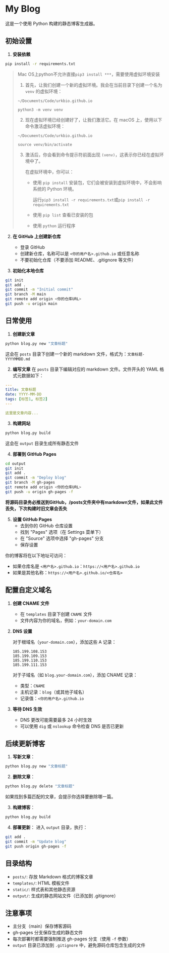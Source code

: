 # My Blog

这是一个使用 Python 构建的静态博客生成器。

## 初始设置

1. **安装依赖**
```bash
pip install -r requirements.txt
```

> Mac OS上python不允许直接`pip3 install ***`，需要使用虚拟环境安装
>
> 1. 首先，让我们创建一个新的虚拟环境。我会在当前目录下创建一个名为 `venv` 的虚拟环境：
>
> `~/Documents/Code/urkbio.github.io`
>
> ```
> python3 -m venv venv
> ```
>
> 
>
> 2. 现在虚拟环境已经创建好了，让我们激活它。在 macOS 上，使用以下命令激活虚拟环境：
>
> `~/Documents/Code/urkbio.github.io`
>
> ```
> source venv/bin/activate
> ```
>
> 3. 激活后，你会看到命令提示符前面出现 `(venv)`，这表示你已经在虚拟环境中了。
>
>    在虚拟环境中，你可以：
>
>    - 使用 `pip install` 安装包，它们会被安装到虚拟环境中，不会影响系统的 Python 环境。
>
>      运行`pip3 install -r requirements.txt`或`pip install -r requirements.txt`
>
>    - 使用 `pip list` 查看已安装的包
>
>    - 使用 `python` 运行程序

2. **在 GitHub 上创建新仓库**
   - 登录 GitHub
   - 创建新仓库，名称可以是 `<你的用户名>.github.io` 或任意名称
   - 不要初始化仓库（不要添加 README、.gitignore 等文件）

3. **初始化本地仓库**

```bash
git init
git add .
git commit -m "Initial commit"
git branch -M main
git remote add origin <你的仓库URL>
git push -u origin main
```

## 日常使用

1. **创建新文章**
```bash
python blog.py new "文章标题"
```
这会在 `posts` 目录下创建一个新的 markdown 文件，格式为：`文章标题-YYYYMMDD.md`

2. **编写文章**
在 `posts` 目录下编辑对应的 markdown 文件。文件开头的 YAML 格式元数据如下：
```yaml
---
title: 文章标题
date: YYYY-MM-DD
tags: [标签1, 标签2]
---

这里是文章内容...
```

3. **构建网站**
```bash
python blog.py build
```
这会在 `output` 目录生成所有静态文件

4. **部署到 GitHub Pages**
```bash
cd output
git init
git add .
git commit -m "Deploy blog"
git branch -M gh-pages
git remote add origin <你的仓库URL>
git push -u origin gh-pages -f
```
**将源码目录务必推送到GitHub，/posts文件夹中有markdown文件，如果此文件丢失，下次构建时旧文章会丢失**

5. **设置 GitHub Pages**
   - 去到你的 GitHub 仓库设置
   - 找到 "Pages" 选项（在 Settings 菜单下）
   - 在 "Source" 选项中选择 "gh-pages" 分支
   - 保存设置

你的博客将在以下地址可访问：
- 如果仓库名是 `<用户名>.github.io`：`https://<用户名>.github.io`
- 如果是其他名称：`https://<用户名>.github.io/<仓库名>`

## 配置自定义域名

1. **创建 CNAME 文件**
   - 在 `templates` 目录下创建 `CNAME` 文件
   - 文件内容为你的域名，例如：`your-domain.com`

2. **DNS 设置**
   
   对于根域名（`your-domain.com`），添加这些 A 记录：
   ```
   185.199.108.153
   185.199.109.153
   185.199.110.153
   185.199.111.153
   ```

   对于子域名（如 `blog.your-domain.com`），添加 CNAME 记录：
   - 类型：`CNAME`
   - 主机记录：`blog`（或其他子域名）
   - 记录值：`<你的用户名>.github.io`

3. **等待 DNS 生效**
   - DNS 更改可能需要最多 24 小时生效
   - 可以使用 `dig` 或 `nslookup` 命令检查 DNS 是否已更新

## 后续更新博客

1. **写新文章**：
```bash
python blog.py new "文章标题"
```

2. **删除文章**：
```bash
python blog.py delete "文章标题"
```
如果找到多篇匹配的文章，会提示你选择要删除哪一篇。

3. **构建博客**：
```bash
python blog.py build
```

4. **部署更新**：
进入 `output` 目录，执行：
```bash
git add .
git commit -m "Update blog"
git push origin gh-pages -f
```

## 目录结构

- `posts/`: 存放 Markdown 格式的博客文章
- `templates/`: HTML 模板文件
- `static/`: 样式表和其他静态资源
- `output/`: 生成的静态网站文件（已添加到 .gitignore）

## 注意事项

- 主分支（main）保存博客源码
- gh-pages 分支保存生成的静态文件
- 每次部署时都需要强制推送 gh-pages 分支（使用 `-f` 参数）
- `output` 目录已添加到 `.gitignore` 中，避免源码仓库包含生成的文件
